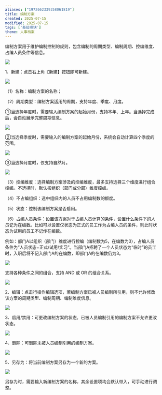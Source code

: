 ```yaml
---
aliases: ["1972662339358061819"]
title: 编制方案
created: 2025-07-15
modified: 2025-07-15
tags: ['基础模块']
theme: 人事档案
---
```


编制方案用于维护编制控制的规则，包含编制的周期类型、编制周期、控编维度、占编人员条件等信息。

![](https://myhelpdoc.oss-cn-heyuan.aliyuncs.com/mdimages/3b1ca4d0d90b3ff4b6850432dfdf054b.jpg)

1、新建：点击右上角【新建】按钮即可新建。

![](https://myhelpdoc.oss-cn-heyuan.aliyuncs.com/mdimages/cf4e8863d32db1fc297852231fb97be1.jpg)

（1）名称：编制方案的名称；

（2）周期类型：编制方案适用的周期，支持年度、季度、月度。

①当选择年度时，需要输入编制方案的起始月份，支持本年、上年。当选择完成后，会自动展示完整周期信息。

![](https://myhelpdoc.oss-cn-heyuan.aliyuncs.com/mdimages/13618547a51955203e9bb5dd6e81c6ad.jpg)

②当选择季度时，需要输入的编制方案的起始月份，系统会自动计算四个季度的范围。

![](https://myhelpdoc.oss-cn-heyuan.aliyuncs.com/mdimages/5549a29443d7a8ebd8ed3fcbdcbe6dd1.jpg)

③当选择月度时，仅支持自然月。

![](https://myhelpdoc.oss-cn-heyuan.aliyuncs.com/mdimages/62c11bd22788b0a8b1a3b313efa1ad71.jpg)

（3）控编维度：选择编制方案涉及的控编维度，最多支持选择三个维度进行组合控编。不选择时，默认按组织（部门或分部）维度控编。

（4）不占编组织：选中组织内的人员不占用编制数的额度。

（5）状态：控制该编制方案是否启用。

（6）占编人员条件：设置该方案对于占编人员计算的条件，设置什么条件下的人员记为在编数。比如可以设置仅状态为正式的员工作为占编人员的条件，则此时状态为试用的员工不记作在编数。

例如：部门A以组织（部门）维度进行控编（编制数为5，在编数为3），占编人员条件为“人员状态=正式/试用/实习”。当部门A招聘了一个人员状态为“临时”的员工时，入职后将不记入部门A的在编数，即部门A的在编数仍为3。

![](https://myhelpdoc.oss-cn-heyuan.aliyuncs.com/mdimages/4a502fa58607369c5d300f3bdb21dd78.jpg)

支持各种条件之间的组合，支持 AND 或 OR 的组合关系。

![](https://myhelpdoc.oss-cn-heyuan.aliyuncs.com/mdimages/0cb61cda550b21a39e615c045285d444.jpg)

2、编辑：点击行操作编辑选项，若编制方案已被人员编制所引用，则不允许修改该方案的周期类型、编制周期、编制维度信息。

![](https://myhelpdoc.oss-cn-heyuan.aliyuncs.com/mdimages/804e4196fd44eb783177f45d5c79c91a.jpg)

3、启用/禁用：可更改编制方案的状态，已被人员编制引用的编制方案不允许更改状态。

![](https://myhelpdoc.oss-cn-heyuan.aliyuncs.com/mdimages/ff4cc43d7d01d920449ef5e971fd1635.jpg)

4、删除：可删除未被人员编制引用的编制方案。

![](https://myhelpdoc.oss-cn-heyuan.aliyuncs.com/mdimages/45ac63949e25e1c32215654f03524e38.jpg)

5、另存为：将当前编制方案另存为一个新的方案。

![](https://myhelpdoc.oss-cn-heyuan.aliyuncs.com/mdimages/626a37d68fc20570714d673463f59eed.jpg)

另存为时，需要输入新编制方案的名称，其余设置项均会默认带入，可手动进行调整。

